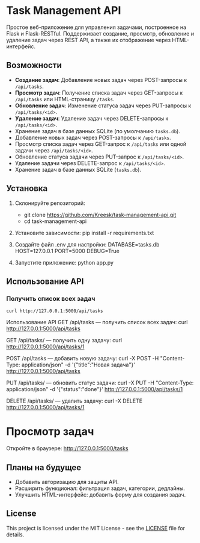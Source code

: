 # Task Management API

Простое веб-приложение для управления задачами, построенное на Flask и Flask-RESTful. Поддерживает создание, просмотр, обновление и удаление задач через REST API, а также их отображение через HTML-интерфейс.

## Возможности
- **Создание задач**: Добавление новых задач через POST-запросы к `/api/tasks`.
- **Просмотр задач**: Получение списка задач через GET-запросы к `/api/tasks` или HTML-страницу `/tasks`.
- **Обновление задач**: Изменение статуса задач через PUT-запросы к `/api/tasks/<id>`.
- **Удаление задач**: Удаление задач через DELETE-запросы к `/api/tasks/<id>`.
- Хранение задач в базе данных SQLite (по умолчанию `tasks.db`).
- Добавление новых задач через POST-запросы к `/api/tasks`.
- Просмотр списка задач через GET-запрос к `/api/tasks` или одной задачи через `/api/tasks/<id>`.
- Обновление статуса задачи через PUT-запрос к `/api/tasks/<id>`.
- Удаление задачи через DELETE-запрос к `/api/tasks/<id>`.
- Хранение задач в базе данных SQLite (`tasks.db`).

## Установка

1. Склонируйте репозиторий:
    - git clone https://github.com/Kreesk/task-management-api.git
    - cd task-management-api

2. Установите зависимости:
    pip install -r requirements.txt

3. Создайте файл .env для настройки:
    DATABASE=tasks.db
    HOST=127.0.0.1
    PORT=5000
    DEBUG=True

4. Запустите приложение:
    python app.py

## Использование API
### Получить список всех задач
    curl http://127.0.0.1:5000/api/tasks

Использование API
GET /api/tasks — получить список всех задач:
curl http://127.0.0.1:5000/api/tasks

GET /api/tasks/<id> — получить одну задачу:
curl http://127.0.0.1:5000/api/tasks/1

POST /api/tasks — добавить новую задачу:
curl -X POST -H "Content-Type: application/json" -d '{"title":"Новая задача"}' http://127.0.0.1:5000/api/tasks

PUT /api/tasks/<id> — обновить статус задачи:
curl -X PUT -H "Content-Type: application/json" -d '{"status":"done"}' http://127.0.0.1:5000/api/tasks/1

DELETE /api/tasks/<id> — удалить задачу:
curl -X DELETE http://127.0.0.1:5000/api/tasks/1

# Просмотр задач
Откройте в браузере: http://127.0.0.1:5000/tasks

## Планы на будущее
- Добавить авторизацию для защиты API.
- Расширить функционал: фильтрация задач, категории, дедлайны.
- Улучшить HTML-интерфейс: добавить форму для создания задач.

## License
This project is licensed under the MIT License - see the [LICENSE](LICENSE) file for details.
